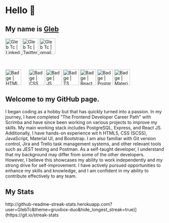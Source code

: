   <h1> Hello 👋 </h1>
  <h2> My name is <a href="https://gtportfolio.dev">Gleb</a> </h2>
    <p>
      <a href="https://www.linkedin.com/in/glebtc/">
        <img alt="Gleb Tc | LinkedIn" width="50px" src="https://www.svgrepo.com/show/448234/linkedin.svg" />
      </a>
      <a href="https://twitter.com/Gleb_TC">
        <img alt="Gleb Tc | Twitter" width="50px" src="https://www.svgrepo.com/show/475689/twitter-color.svg" />
      </a>
      <a href="mailto:gleb.tchani@gmail.com">
        <img alt="Gleb Tc | gmail" width="50px" src="https://www.svgrepo.com/show/452213/gmail.svg" />
      </a>
  </p>
<br>
  <p>
    <img alt="Badge | HTML" width="50px" src="https://www.svgrepo.com/show/349402/html5.svg" style="margin-right: 20px"/>
    <img alt="Badge | CSS" width="50px" src="https://www.svgrepo.com/show/349330/css3.svg" />
    <img alt="Badge | JS" width="50px" src="https://www.svgrepo.com/show/303206/javascript-logo.svg" />
    <img alt="Badge | TS" width="50px" src="https://www.svgrepo.com/show/354478/typescript-icon.svg" />
    <img alt="Badge | React" width="50px" src="https://www.svgrepo.com/show/354259/react.svg" />
    <img alt="Badge | PostgrSQL" width="50px" src="https://www.svgrepo.com/show/354200/postgresql.svg" />
    <img alt="Badge | Material UI" width="50px" src="https://www.svgrepo.com/show/354048/material-ui.svg" />
  </p>

<p>
<h2>Welcome to my GitHub page.</h2>

I began coding as a hobby but that has quickly turned into a passion.  In my journey, I have completed "The Frontend Developer Career Path" with Scrimba and have since been working on various projects to improve my skills.  My main working stack includes PostgreSQL, Express, and React JS. Additionally, I have hands-on experience wit h HTML5, CSS (SCSS), JavaScript, Material UI, and Bootstrap. I am also familiar with Git version control, Jira and Trello task management systems, and other relevant tools such as JEST testing and Postman.  As a self-taught developer, I understand that my background may differ from some of the other developers. However, I believe this showcases my ability to work independently and my strong drive for self-improvement. I have actively pursued opportunities to enhance my skills and knowledge, and I am confident in my ability to contribute effectively to any team.
</p>

<h2> My Stats </h2>
http://github-readme-streak-stats.herokuapp.com?user=GlebTc&theme=gruvbox-duo&hide_longest_streak=true)](https://git.io/streak-stats


